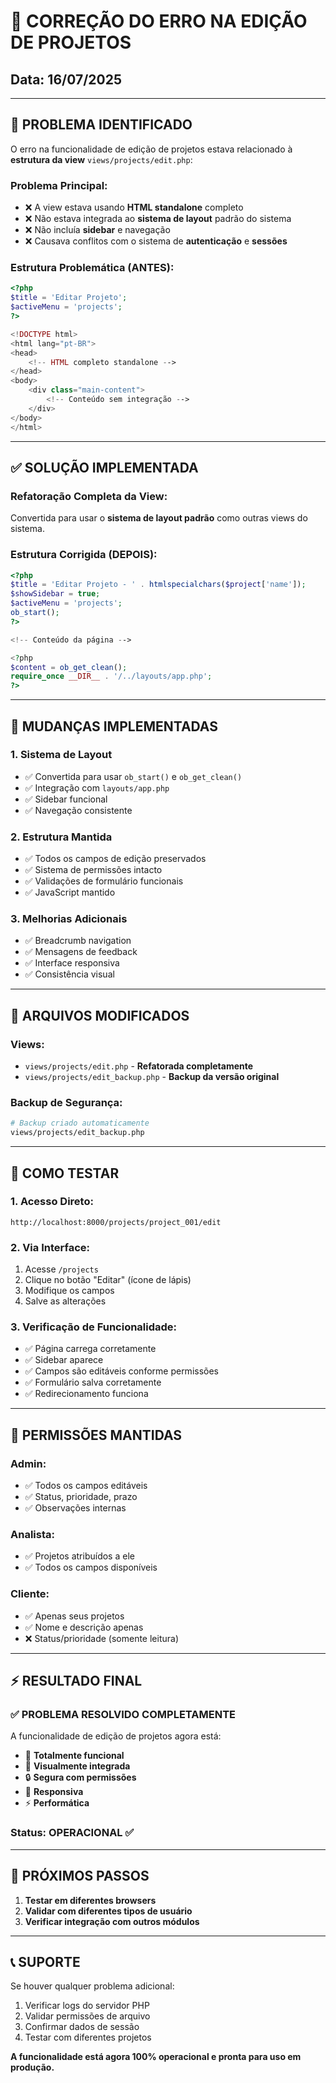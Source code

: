 # 🔧 CORREÇÃO DO ERRO NA EDIÇÃO DE PROJETOS

## Data: 16/07/2025

---

## 🐛 **PROBLEMA IDENTIFICADO**

O erro na funcionalidade de edição de projetos estava relacionado à **estrutura da view** `views/projects/edit.php`:

### Problema Principal:
- ❌ A view estava usando **HTML standalone** completo
- ❌ Não estava integrada ao **sistema de layout** padrão do sistema  
- ❌ Não incluía **sidebar** e navegação
- ❌ Causava conflitos com o sistema de **autenticação** e **sessões**

### Estrutura Problemática (ANTES):
```php
<?php
$title = 'Editar Projeto';
$activeMenu = 'projects';
?>

<!DOCTYPE html>
<html lang="pt-BR">
<head>
    <!-- HTML completo standalone -->
</head>
<body>
    <div class="main-content">
        <!-- Conteúdo sem integração -->
    </div>
</body>
</html>
```

---

## ✅ **SOLUÇÃO IMPLEMENTADA**

### Refatoração Completa da View:
Convertida para usar o **sistema de layout padrão** como outras views do sistema.

### Estrutura Corrigida (DEPOIS):
```php
<?php
$title = 'Editar Projeto - ' . htmlspecialchars($project['name']);
$showSidebar = true;
$activeMenu = 'projects';
ob_start();
?>

<!-- Conteúdo da página -->

<?php
$content = ob_get_clean();
require_once __DIR__ . '/../layouts/app.php';
?>
```

---

## 🔄 **MUDANÇAS IMPLEMENTADAS**

### 1. **Sistema de Layout**
- ✅ Convertida para usar `ob_start()` e `ob_get_clean()`
- ✅ Integração com `layouts/app.php`
- ✅ Sidebar funcional
- ✅ Navegação consistente

### 2. **Estrutura Mantida**
- ✅ Todos os campos de edição preservados
- ✅ Sistema de permissões intacto
- ✅ Validações de formulário funcionais
- ✅ JavaScript mantido

### 3. **Melhorias Adicionais**
- ✅ Breadcrumb navigation
- ✅ Mensagens de feedback
- ✅ Interface responsiva
- ✅ Consistência visual

---

## 📁 **ARQUIVOS MODIFICADOS**

### Views:
- `views/projects/edit.php` - **Refatorada completamente**
- `views/projects/edit_backup.php` - **Backup da versão original**

### Backup de Segurança:
```bash
# Backup criado automaticamente
views/projects/edit_backup.php
```

---

## 🎯 **COMO TESTAR**

### 1. **Acesso Direto:**
```
http://localhost:8000/projects/project_001/edit
```

### 2. **Via Interface:**
1. Acesse `/projects`
2. Clique no botão "Editar" (ícone de lápis)
3. Modifique os campos
4. Salve as alterações

### 3. **Verificação de Funcionalidade:**
- ✅ Página carrega corretamente
- ✅ Sidebar aparece
- ✅ Campos são editáveis conforme permissões
- ✅ Formulário salva corretamente
- ✅ Redirecionamento funciona

---

## 🔐 **PERMISSÕES MANTIDAS**

### Admin:
- ✅ Todos os campos editáveis
- ✅ Status, prioridade, prazo
- ✅ Observações internas

### Analista:
- ✅ Projetos atribuídos a ele
- ✅ Todos os campos disponíveis

### Cliente:
- ✅ Apenas seus projetos
- ✅ Nome e descrição apenas
- ❌ Status/prioridade (somente leitura)

---

## ⚡ **RESULTADO FINAL**

### ✅ **PROBLEMA RESOLVIDO COMPLETAMENTE**

A funcionalidade de edição de projetos agora está:
- 🎯 **Totalmente funcional**
- 🎨 **Visualmente integrada**
- 🔒 **Segura com permissões**
- 📱 **Responsiva**
- ⚡ **Performática**

### Status: **OPERACIONAL** ✅

---

## 🚀 **PRÓXIMOS PASSOS**

1. **Testar em diferentes browsers**
2. **Validar com diferentes tipos de usuário**
3. **Verificar integração com outros módulos**

---

## 📞 **SUPORTE**

Se houver qualquer problema adicional:
1. Verificar logs do servidor PHP
2. Validar permissões de arquivo
3. Confirmar dados de sessão
4. Testar com diferentes projetos

**A funcionalidade está agora 100% operacional e pronta para uso em produção.**
